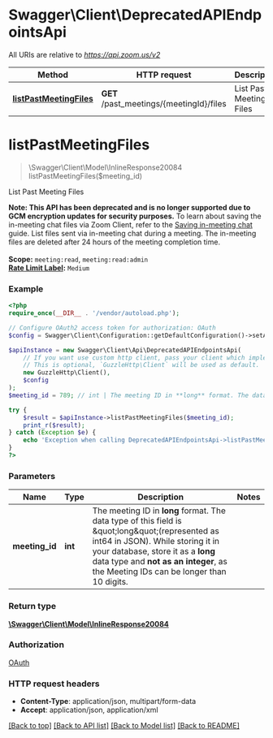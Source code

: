 # Swagger\Client\DeprecatedAPIEndpointsApi

All URIs are relative to *https://api.zoom.us/v2*

Method | HTTP request | Description
------------- | ------------- | -------------
[**listPastMeetingFiles**](DeprecatedAPIEndpointsApi.md#listPastMeetingFiles) | **GET** /past_meetings/{meetingId}/files | List Past Meeting Files


# **listPastMeetingFiles**
> \Swagger\Client\Model\InlineResponse20084 listPastMeetingFiles($meeting_id)

List Past Meeting Files

**Note: This API has been deprecated and is no longer supported due to GCM encryption updates for security purposes.** To learn about saving the in-meeting chat files via Zoom Client, refer to the [Saving in-meeting chat](https://support.zoom.us/hc/en-us/articles/115004792763-Saving-in-meeting-chat) guide.  List files sent via in-meeting chat during a meeting. The in-meeting files are deleted after 24 hours of the meeting completion time.  <br><br> **Scope:** `meeting:read`, `meeting:read:admin`<br>   **[Rate Limit Label](https://marketplace.zoom.us/docs/api-reference/rate-limits#rate-limits):** `Medium`

### Example
```php
<?php
require_once(__DIR__ . '/vendor/autoload.php');

// Configure OAuth2 access token for authorization: OAuth
$config = Swagger\Client\Configuration::getDefaultConfiguration()->setAccessToken('YOUR_ACCESS_TOKEN');

$apiInstance = new Swagger\Client\Api\DeprecatedAPIEndpointsApi(
    // If you want use custom http client, pass your client which implements `GuzzleHttp\ClientInterface`.
    // This is optional, `GuzzleHttp\Client` will be used as default.
    new GuzzleHttp\Client(),
    $config
);
$meeting_id = 789; // int | The meeting ID in **long** format. The data type of this field is \"long\"(represented as int64 in JSON).  While storing it in your database, store it as a **long** data type and **not as an integer**, as the Meeting IDs can be longer than 10 digits.

try {
    $result = $apiInstance->listPastMeetingFiles($meeting_id);
    print_r($result);
} catch (Exception $e) {
    echo 'Exception when calling DeprecatedAPIEndpointsApi->listPastMeetingFiles: ', $e->getMessage(), PHP_EOL;
}
?>
```

### Parameters

Name | Type | Description  | Notes
------------- | ------------- | ------------- | -------------
 **meeting_id** | **int**| The meeting ID in **long** format. The data type of this field is \&quot;long\&quot;(represented as int64 in JSON).  While storing it in your database, store it as a **long** data type and **not as an integer**, as the Meeting IDs can be longer than 10 digits. |

### Return type

[**\Swagger\Client\Model\InlineResponse20084**](../Model/InlineResponse20084.md)

### Authorization

[OAuth](../../README.md#OAuth)

### HTTP request headers

 - **Content-Type**: application/json, multipart/form-data
 - **Accept**: application/json, application/xml

[[Back to top]](#) [[Back to API list]](../../README.md#documentation-for-api-endpoints) [[Back to Model list]](../../README.md#documentation-for-models) [[Back to README]](../../README.md)

